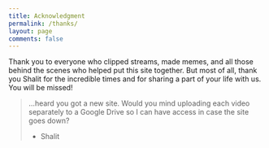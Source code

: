 ```yaml
---
title: Acknowledgment
permalink: /thanks/
layout: page
comments: false
---
```

Thank you to everyone who clipped streams, made memes, and all those behind the scenes who helped put this site together.
But most of all, thank you Shalit for the incredible times and for sharing a part of your life with us. You will be missed!

> ...heard you got a new site. Would you mind uploading each video separately to a Google Drive so I can have access in case the site goes down?
> - Shalit
